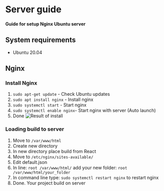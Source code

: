 # Server guide
#### Guide for setup Nginx Ubuntu server

## System requirements 

- Ubuntu 20.04

## Nginx
### Install Nginx

1. ``` sudo apt-get update ``` - Check Ubuntu updates
2. ``` sudo apt install nginx ``` - Install nginx
3. ``` sudo systemctl start ``` - Start nginx
4. ``` sudo systemctl enable nginx ```- Start nginx with server (Auto launch)
5. Done 
![Result of install](https://sun9-53.userapi.com/impg/rfxwM-tJAYnZ1Kbct26lhnVEFudIZRB6D8lk0g/GJnJHTGiIEw.jpg?size=2560x420&quality=96&sign=52afe6d74016ccca424e820f1599e943&type=album)

### Loading build to server

1. Move to ``` /var/www/html ```
2. Create new directory
3. In new directory place build from React
4. Move to ``` /etc/nginx/sites-available/ ```
5. Edit default.json
6. In line: ``` root /var/www/html/ ``` add your new folder: ``` root /var/www/html/your_folder ``` 
7. In command line type: ``` sudo systemctl restart nginx ``` to restart nginx
8. Done. Your project build on server
